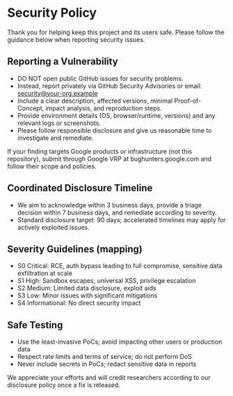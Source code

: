 # Security Policy

Thank you for helping keep this project and its users safe. Please follow the guidance below when reporting security issues.

## Reporting a Vulnerability

- DO NOT open public GitHub issues for security problems.
- Instead, report privately via GitHub Security Advisories or email: security@your-org.example
- Include a clear description, affected versions, minimal Proof-of-Concept, impact analysis, and reproduction steps.
- Provide environment details (OS, browser/runtime, versions) and any relevant logs or screenshots.
- Please follow responsible disclosure and give us reasonable time to investigate and remediate.

If your finding targets Google products or infrastructure (not this repository), submit through Google VRP at bughunters.google.com and follow their scope and policies.

## Coordinated Disclosure Timeline

- We aim to acknowledge within 3 business days, provide a triage decision within 7 business days, and remediate according to severity.
- Standard disclosure target: 90 days; accelerated timelines may apply for actively exploited issues.

## Severity Guidelines (mapping)

- S0 Critical: RCE, auth bypass leading to full compromise, sensitive data exfiltration at scale
- S1 High: Sandbox escapes, universal XSS, privilege escalation
- S2 Medium: Limited data disclosure, exploit aids
- S3 Low: Minor issues with significant mitigations
- S4 Informational: No direct security impact

## Safe Testing

- Use the least-invasive PoCs; avoid impacting other users or production data
- Respect rate limits and terms of service; do not perform DoS
- Never include secrets in PoCs; redact sensitive data in reports

We appreciate your efforts and will credit researchers according to our disclosure policy once a fix is released.